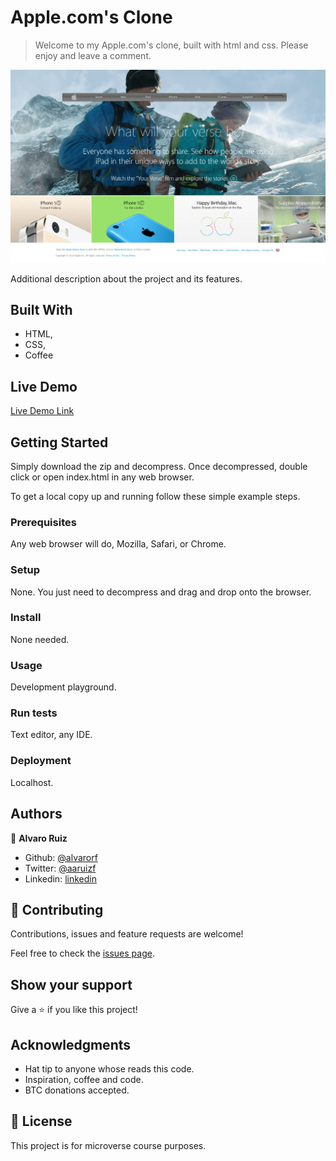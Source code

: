 # Apple.com's Clone

> Welcome to my Apple.com's clone, built with html and css. Please enjoy and leave a comment. 

![screenshot](/img/screenshot.png)

Additional description about the project and its features.

## Built With

- HTML,
- CSS,
- Coffee 

## Live Demo

[Live Demo Link]()


## Getting Started

Simply download the zip and decompress. Once decompressed, double click or open index.html in any web browser. 


To get a local copy up and running follow these simple example steps.

### Prerequisites

Any web browser will do, Mozilla, Safari, or Chrome. 

### Setup

None. You just need to decompress and drag and drop onto the browser. 

### Install

None needed. 

### Usage

Development playground. 

### Run tests

Text editor, any IDE.

### Deployment

Localhost. 



## Authors

👤 **Alvaro Ruiz**

- Github: [@alvarorf](https://github.com/alvarorf)
- Twitter: [@aaruizf](https://twitter.com/aaruizf)
- Linkedin: [linkedin](https://www.linkedin.com/in/alvaro-r-22810915a/)

## 🤝 Contributing

Contributions, issues and feature requests are welcome!

Feel free to check the [issues page](issues/).

## Show your support

Give a ⭐️ if you like this project!

## Acknowledgments

- Hat tip to anyone whose reads this code.
- Inspiration, coffee and code. 
- BTC donations accepted. 

## 📝 License

This project is for microverse course purposes.